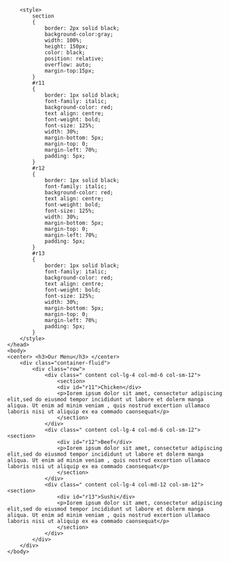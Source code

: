 <html>
	<head>
		<title> My Project </title>
		<link href="https://cdnjs.cloudflare.com/ajax/libs/font-awesome/4.7.0/css/font-awesome.min.css"  rel="stylesheet" type="text/css" />
        <link rel="stylesheet" href="https://maxcdn.bootstrapcdn.com/bootstrap/3.3.7/css/bootstrap.min.css" />
		
		<style>
			section
			{
				border: 2px solid black;
				background-color:gray;
				width: 100%;
				height: 150px;
				color: black;
				position: relative;
				overflow: auto;
				margin-top:15px;
			}
			#r11
			{
				border: 1px solid black;
				font-family: italic;
				background-color: red;
				text align: centre;
				font-weight: bold;
				font-size: 125%;
				width: 30%;
				margin-bottom: 5px;
				margin-top: 0;
				margin-left: 70%;
				padding: 5px;
			}
			#r12
			{
				border: 1px solid black;
				font-family: italic;
				background-color: red;
				text align: centre;
				font-weight: bold;
				font-size: 125%;
				width: 30%;
				margin-bottom: 5px;
				margin-top: 0;
				margin-left: 70%;
				padding: 5px;
			}
			#r13
			{
				border: 1px solid black;
				font-family: italic;
				background-color: red;
				text align: centre;
				font-weight: bold;
				font-size: 125%;
				width: 30%;
				margin-bottom: 5px;
				margin-top: 0;
				margin-left: 70%;
				padding: 5px;	
			}
		</style>
	</head>
	<body>
	<center> <h3>Our Menu</h3> </center>
		<div class="container-fluid">
			<div class="row">
				<div class=" content col-lg-4 col-md-6 col-sm-12">
					<section>
					<div id="r11">Chicken</div>
					<p>Iorem ipsum dolor sit amet, consectetur adipiscing elit,sed do eiusmod tempor incididunt ut labore et dolerm manga aliqua. Ut enim ad minim veniam , quis nostrud excertion ullamaco laboris nisi ut aliquip ex ea commado caonsequat</p>
					</section>
				</div>
				<div class=" content col-lg-4 col-md-6 col-sm-12"><section>
					<div id="r12">Beef</div>
					<p>Iorem ipsum dolor sit amet, consectetur adipiscing elit,sed do eiusmod tempor incididunt ut labore et dolerm manga aliqua. Ut enim ad minim veniam , quis nostrud excertion ullamaco laboris nisi ut aliquip ex ea commado caonsequat</p>
					</section> 
				</div>
				<div class=" content col-lg-4 col-md-12 col-sm-12"><section>
					<div id="r13">Sushi</div>
					<p>Iorem ipsum dolor sit amet, consectetur adipiscing elit,sed do eiusmod tempor incididunt ut labore et dolerm manga aliqua. Ut enim ad minim veniam , quis nostrud excertion ullamaco laboris nisi ut aliquip ex ea commado caonsequat</p>
					</section>
				</div>
			</div>
		</div>
	</body>
</html>
